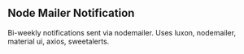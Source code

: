 ## Node Mailer Notification

Bi-weekly notifications sent via nodemailer. Uses luxon, nodemailer, material ui, axios, sweetalerts.
